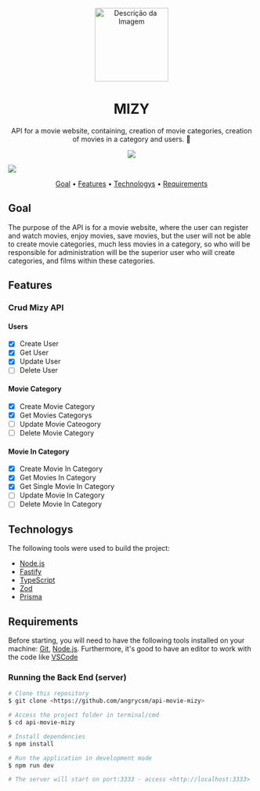 <p align="center">
    <img src="https://drive.google.com/uc?id=1GTQ5g2pOOy_f_mQX7qHH6T9xW3yOKnoG" alt="Descrição da Imagem" style="width: 150px; height: auto;">
</p>

<h1 align="center"> MIZY</h1>
<p align="center"> API for a movie website, containing, creation of movie categories, creation of movies in a category and users. 💜</p>

<p align='center'>
<img src="https://img.shields.io/static/v1?label=API&message=Mizy&color=7159c1&style=for-the-badge&logo=prisma"/>

</p>

<img src="https://img.shields.io/badge/license-MIT-blue"/>

<p align="center">
 <a href="#goal">Goal</a> •
 <a href="#features">Features</a> •
 <a href="#technologys">Technologys</a> • 
 <a href="#requirements">Requirements</a>


## Goal
The purpose of the API is for a movie website, where the user can register and watch movies, enjoy movies, save movies, but the user will not be able to create movie categories, much less movies in a category, so who will be responsible for administration will be the superior user who will create categories, and films within these categories. 

## Features
### Crud Mizy API
#### Users
- [x] Create User
- [x] Get User
- [x] Update User
- [ ] Delete User
#### Movie Category
- [x] Create Movie Category
- [x] Get Movies Categorys
- [ ] Update Movie Cateogory
- [ ] Delete Movie Category
#### Movie In Category
- [x] Create Movie In Category
- [x] Get Movies In Category
- [x] Get Single Movie In Category
- [ ] Update Movie In Category 
- [ ] Delete Movie In Category

## Technologys 
The following tools were used to build the project:

- [Node.js](https://nodejs.org/en/)
- [Fastify](https://fastify.dev/)
- [TypeScript](https://www.typescriptlang.org/)
- [Zod](https://zod.dev/)
- [Prisma](https://www.prisma.io/)

## Requirements

Before starting, you will need to have the following tools installed on your machine:
 [Git](https://git-scm.com), [Node.js](https://nodejs.org/en/).
 Furthermore, it's good to have an editor to work with the code like [VSCode](https://code.visualstudio.com/)

### Running the Back End (server)

```bash
# Clone this repository
$ git clone <https://github.com/angrycsm/api-movie-mizy>

# Access the project folder in terminal/cmd
$ cd api-movie-mizy 

# Install dependencies
$ npm install

# Run the application in development mode
$ npm run dev

# The server will start on port:3333 - access <http://localhost:3333>
